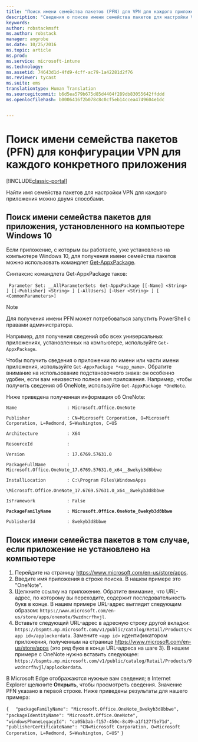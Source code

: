 ```yaml
---
title: "Поиск имени семейства пакетов (PFN) для VPN для каждого приложения | Документы Майкрософт"
description: "Сведения о поиске имени семейства пакетов для настройки VPN для каждого приложения."
keywords: 
author: robstackmsft
ms.author: robstack
manager: angrobe
ms.date: 10/25/2016
ms.topic: article
ms.prod: 
ms.service: microsoft-intune
ms.technology: 
ms.assetid: 74643d1d-4fd9-4cff-ac79-1a42281d2f76
ms.reviewer: tycast
ms.suite: ems
translationtype: Human Translation
ms.sourcegitcommit: b6d5ea579b675d85d4404f289db83055642ffddd
ms.openlocfilehash: b0006416f2b078c8c0cf5eb14ccea4749604e1dc


---
```


# <a name="find-a-package-family-name-pfn-for-per-app-vpn-configuration"></a>Поиск имени семейства пакетов (PFN) для конфигурации VPN для каждого конкретного приложения

[!INCLUDE[classic-portal](../includes/classic-portal.md)]

Найти имя семейства пакетов для настройки VPN для каждого приложения можно двумя способами.

## <a name="find-a-pfn-for-an-app-thats-installed-on-a-windows-10-computer"></a>Поиск имени семейства пакетов для приложения, установленного на компьютере Windows 10

Если приложение, с которым вы работаете, уже установлено на компьютере Windows 10, для получения имени семейства пакетов можно использовать командлет [Get-AppxPackage](https://technet.microsoft.com/library/hh856044.aspx).

Синтаксис командлета Get-AppxPackage таков:

` Parameter Set: __AllParameterSets`
` Get-AppxPackage [[-Name] <String> ] [[-Publisher] <String> ] [-AllUsers] [-User <String> ] [ <CommonParameters>]`

> [!NOTE]
Для получения имени PFN может потребоваться запустить PowerShell с правами администратора.

Например, для получения сведений обо всех универсальных приложениях, установленных на компьютере, используйте `Get-AppxPackage`.

Чтобы получить сведения о приложении по имени или части имени приложения, используйте `Get-AppxPackage *<app_name>`. Обратите внимание на использование подстановочного знака: он особенно удобен, если вам неизвестно полное имя приложения. Например, чтобы получить сведения об OneNote, используйте `Get-AppxPackage *OneNote`.


Ниже приведена полученная информация об OneNote:

`Name                   : Microsoft.Office.OneNote`

`Publisher              : CN=Microsoft Corporation, O=Microsoft Corporation, L=Redmond, S=Washington, C=US`

`Architecture           : X64`

`ResourceId             :`

`Version                : 17.6769.57631.0`

`PackageFullName        : Microsoft.Office.OneNote_17.6769.57631.0_x64__8wekyb3d8bbwe`

`InstallLocation        : C:\Program Files\WindowsApps`

`\Microsoft.Office.OneNote_17.6769.57631.0_x64__8wekyb3d8bbwe`

`IsFramework            : False`

**`PackageFamilyName      : Microsoft.Office.OneNote_8wekyb3d8bbwe`**

`PublisherId            : 8wekyb3d8bbwe`



## <a name="find-a-pfn-if-the-app-is-not-installed-on-a-computer"></a>Поиск имени семейства пакетов в том случае, если приложение не установлено на компьютере

1.  Перейдите на страницу https://www.microsoft.com/en-us/store/apps.
2.  Введите имя приложения в строке поиска. В нашем примере это "OneNote".
3.  Щелкните ссылку на приложение. Обратите внимание, что URL-адрес, по которому вы переходите, содержит последовательность букв в конце. В нашем примере URL-адрес выглядит следующим образом: `https://www.microsoft.com/en-us/store/apps/onenote/9wzdncrfhvjl`.
4.  Вставьте следующий URL-адрес в адресную строку другой вкладки: `https://bspmts.mp.microsoft.com/v1/public/catalog/Retail/Products/<app id>/applockerdata`. Замените `<app id>` идентификатором приложения, полученным на странице https://www.microsoft.com/en-us/store/apps (это ряд букв в конце URL-адреса на шаге 3). В нашем примере с OneNote нужно вставить следующее: `https://bspmts.mp.microsoft.com/v1/public/catalog/Retail/Products/9wzdncrfhvjl/applockerdata`.

В Microsoft Edge отображаются нужные вам сведения; в Internet Explorer щелкните **Открыть**, чтобы просмотреть сведения. Значение PFN указано в первой строке. Ниже приведены результаты для нашего примера:


`{`
`  "packageFamilyName": "Microsoft.Office.OneNote_8wekyb3d8bbwe",`
`  "packageIdentityName": "Microsoft.Office.OneNote",`
`  "windowsPhoneLegacyId": "ca05b3ab-f157-450c-8c49-a1f127f5e71d",`
`  "publisherCertificateName": "CN=Microsoft Corporation, O=Microsoft Corporation, L=Redmond, S=Washington, C=US"`
`}`



<!--HONumber=Dec16_HO2-->


